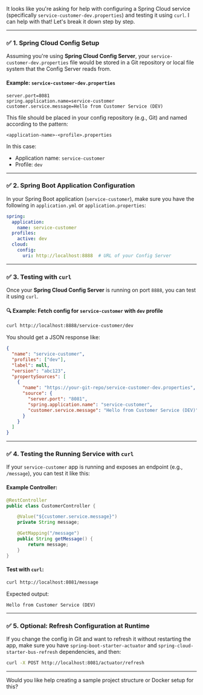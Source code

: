 It looks like you're asking for help with configuring a Spring Cloud service (specifically `service-customer-dev.properties`) and testing it using `curl`. I can help with that! Let's break it down step by step.

---

### ✅ 1. **Spring Cloud Config Setup**

Assuming you're using **Spring Cloud Config Server**, your `service-customer-dev.properties` file would be stored in a Git repository or local file system that the Config Server reads from.

#### Example: `service-customer-dev.properties`
```properties
server.port=8081
spring.application.name=service-customer
customer.service.message=Hello from Customer Service (DEV)
```

This file should be placed in your config repository (e.g., Git) and named according to the pattern:
```
<application-name>-<profile>.properties
```
In this case:
- Application name: `service-customer`
- Profile: `dev`

---

### ✅ 2. **Spring Boot Application Configuration**

In your Spring Boot application (`service-customer`), make sure you have the following in `application.yml` or `application.properties`:

```yaml
spring:
  application:
    name: service-customer
  profiles:
    active: dev
  cloud:
    config:
      uri: http://localhost:8888  # URL of your Config Server
```

---

### ✅ 3. **Testing with `curl`**

Once your **Spring Cloud Config Server** is running on port `8888`, you can test it using `curl`.

#### 🔍 Example: Fetch config for `service-customer` with `dev` profile

```bash
curl http://localhost:8888/service-customer/dev
```

You should get a JSON response like:
```json
{
  "name": "service-customer",
  "profiles": ["dev"],
  "label": null,
  "version": "abc123",
  "propertySources": [
    {
      "name": "https://your-git-repo/service-customer-dev.properties",
      "source": {
        "server.port": "8081",
        "spring.application.name": "service-customer",
        "customer.service.message": "Hello from Customer Service (DEV)"
      }
    }
  ]
}
```

---

### ✅ 4. **Testing the Running Service with `curl`**

If your `service-customer` app is running and exposes an endpoint (e.g., `/message`), you can test it like this:

#### Example Controller:
```java
@RestController
public class CustomerController {

    @Value("${customer.service.message}")
    private String message;

    @GetMapping("/message")
    public String getMessage() {
        return message;
    }
}
```

#### Test with `curl`:
```bash
curl http://localhost:8081/message
```

Expected output:
```
Hello from Customer Service (DEV)
```

---

### ✅ 5. Optional: Refresh Configuration at Runtime

If you change the config in Git and want to refresh it without restarting the app, make sure you have `spring-boot-starter-actuator` and `spring-cloud-starter-bus-refresh` dependencies, and then:

```bash
curl -X POST http://localhost:8081/actuator/refresh
```

---

Would you like help creating a sample project structure or Docker setup for this?